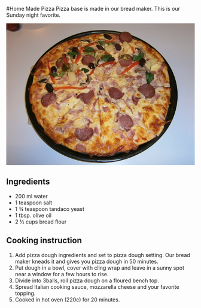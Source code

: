 #Home Made Pizza
Pizza base is made in our bread maker. This is our Sunday night favorite.    

![Home Mad Pizza](images/pizza.jpg)

## Ingredients
- 200 ml water
- 1 teaspoon salt
- 1 ¾ teaspoon tandaco yeast
- 1 tbsp. olive oil
- 2 ½ cups bread flour

## Cooking instruction
1. Add pizza dough ingredients and set to pizza dough setting.  Our bread maker kneads it and gives you pizza dough in 50 minutes.
1. Put dough in a bowl, cover with cling wrap and leave in a sunny spot near a window for a few hours to rise.
1. Divide into 3balls, roll pizza dough on a floured bench top.
1. Spread Italian cooking sauce, mozzarella cheese and your favorite topping.
1. Cooked in hot oven (220c) for 20 minutes.


